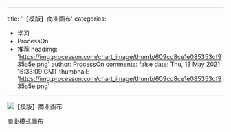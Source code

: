 
---
title: '【模版】商业画布'
categories: 
 - 学习
 - ProcessOn
 - 推荐
headimg: 'https://img.processon.com/chart_image/thumb/609cd8ce1e085353cf935a5e.png'
author: ProcessOn
comments: false
date: Thu, 13 May 2021 16:33:09 GMT
thumbnail: 'https://img.processon.com/chart_image/thumb/609cd8ce1e085353cf935a5e.png'
---

<div>   
<img class="thumb" alt="【模版】商业画布" src="https://img.processon.com/chart_image/thumb/609cd8ce1e085353cf935a5e.png" referrerpolicy="no-referrer">
<p>商业模式画布</p>  
</div>
            